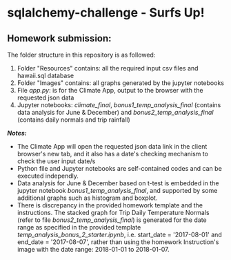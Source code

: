 # sqlalchemy-challenge - Surfs Up!

## Homework submission:

The folder structure in this repository is as followed: </br>
1. Folder "Resources" contains: all the required input csv files and hawaii.sql database
2. Folder "Images" contains: all graphs generated by the jupyter notebooks
3. File _app.py_: is for the Climate App, output to the browser with the requested json data
4. Jupyter notebooks: _climate_final_, _bonus1_temp_analysis_final_ (contains data analysis for June & December) and _bonus2_temp_analysis_final_ (contains daily normals and trip rainfall)

**_Notes:_** </br>
  - The Climate App will open the requested json data link in the client browser's new tab, and it also has a date's checking mechanism to check the user input date/s
  - Python file and Jupyter notebooks are self-contained codes and can be executed independly.
  - Data analysis for June & December based on t-test is embedded in the jupyter notebook _bonus1_temp_analysis_final_, and supported by some additional graphs such as histogram and boxplot.
  - There is discrepancy in the provided homework template and the instructions. The stacked graph for Trip Daily Temperature Normals (refer to file _bonus2_temp_analysis_final_) is generated for the date range as specified in the provided template _temp_analysis_bonus_2_starter.ipynb_, i.e. start_date = '2017-08-01' and end_date = '2017-08-07', rather than using the homework Instruction's image with the date range: 2018-01-01 to 2018-01-07.
 
